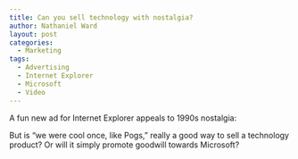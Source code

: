 ```yaml
---
title: Can you sell technology with nostalgia?
author: Nathaniel Ward
layout: post
categories:
  - Marketing
tags:
  - Advertising
  - Internet Explorer
  - Microsoft
  - Video
---
```

A fun new ad for Internet Explorer appeals to 1990s nostalgia:



But is “we were cool once, like Pogs,” really a good way to sell a technology product? Or will it simply promote goodwill towards Microsoft?